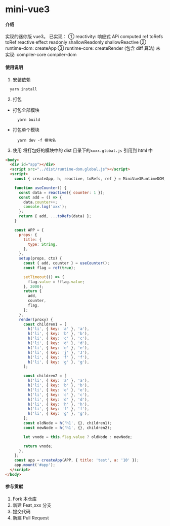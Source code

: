 # mini-vue3

#### 介绍

实现的迷你版 vue3。
已实现：
① reactivity: 响应式 APi computed ref toRefs toRef reactive effect readonly shallowReadonly shallowReactive
② runtime-dom: createApp
③ runtime-core: createRender (包含 diff 算法)
未实现:
compiler-core
compiler-dom

#### 使用说明

1. 安装依赖

```
  yarn install
```

2. 打包

- 打包全部模块
  ```
    yarn build
  ```
- 打包单个模块
  ```
    yarn dev -f 模块名
  ```

3. 使用
   将打包好的模块中的 dist 目录下的`xxxx.global.js` 引用到 html 中

```html
<body>
  <div id="app"></div>
  <script src="../dist/runtime-dom.global.js"></script>
  <script>
    const { createApp, h, reactive, toRefs, ref } = MiniVue3RuntimeDOM;

    function useCounter() {
      const data = reactive({ counter: 1 });
      const add = () => {
        data.counter++;
        console.log('xxx');
      };
      return { add, ...toRefs(data) };
    }

    const APP = {
      props: {
        title: {
          type: String,
        },
      },
      setup(props, ctx) {
        const { add, counter } = useCounter();
        const flag = ref(true);

        setTimeout(() => {
          flag.value = !flag.value;
        }, 2000);
        return {
          add,
          counter,
          flag,
        };
      },
      render(proxy) {
        const children1 = [
          h('li', { key: 'a' }, 'a'),
          h('li', { key: 'b' }, 'b'),
          h('li', { key: 'c' }, 'c'),
          h('li', { key: 'd' }, 'd'),
          h('li', { key: 'e' }, 'e'),
          h('li', { key: 'j' }, 'J'),
          h('li', { key: 'f' }, 'f'),
          h('li', { key: 'g' }, 'g'),
        ];

        const children2 = [
          h('li', { key: 'a' }, 'a'),
          h('li', { key: 'b' }, 'b'),
          h('li', { key: 'e' }, 'e'),
          h('li', { key: 'c' }, 'c'),
          h('li', { key: 'd' }, 'd'),
          h('li', { key: 'h' }, 'h'),
          h('li', { key: 'f' }, 'f'),
          h('li', { key: 'g' }, 'g'),
        ];
        const oldNode = h('h1', {}, children1);
        const newNode = h('h1', {}, children2);

        let vnode = this.flag.value ? oldNode : newNode;

        return vnode;
      },
    };
    const app = createApp(APP, { title: 'test', a: '10' });
    app.mount('#app');
  </script>
</body>
```

#### 参与贡献

1.  Fork 本仓库
2.  新建 Feat_xxx 分支
3.  提交代码
4.  新建 Pull Request
